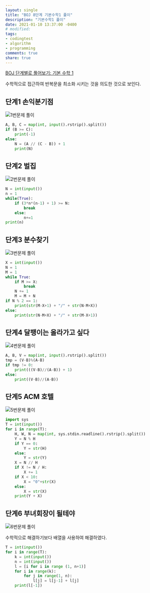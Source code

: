 ```yaml
---
layout: single
title: "BOJ 8단계 기본수학1 풀이"
description: "기본수학1 풀이"
date: 2021-01-10 13:37:00 -0400
# modified: 
tags:
- codingtest
- algorithm
- programming
comments: true
share: true
---
```


[BOJ 단계별로 풀어보기: 기본 수학 1](https://www.acmicpc.net/step/8)

수학적으로 접근하여 반복문을 최소화 시키는 것을 의도한 것으로 보인다.

## 단계1 손익분기점

![1번문제 풀이](https://s01va.github.io/assets/images/2021-01-10-BOJ-Step08-BasicMath1/0.jpg)

```python
A, B, C = map(int, input().rstrip().split())
if (B >= C):
	print(-1)
else:
	N = (A // (C - B)) + 1
	print(N)
```



## 단계2 벌집

![2번문제 풀이](https://s01va.github.io/assets/images/2021-01-10-BOJ-Step08-BasicMath1/1.jpg)

```python
N = int(input())
n = 1
while(True):
	if (3*n*(n-1) + 1) >= N:
		break
	else:
		n+=1
print(n)
```



## 단계3 분수찾기

![3번문제 풀이](https://s01va.github.io/assets/images/2021-01-10-BOJ-Step08-BasicMath1/2.jpg)

```python
X = int(input())
N = 1
M = 1
while True:
	if M >= X:
		break
	N += 1
	M = M + N
if N % 2 == 1:
	print(str(M-X+1) + "/" + str(N-M+X))
else:
	print(str(N-M+X) + "/" + str(M-X+1))
```



## 단계4 달팽이는 올라가고 싶다

![4번문제 풀이](https://s01va.github.io/assets/images/2021-01-10-BOJ-Step08-BasicMath1/3.jpg)

```python
A, B, V = map(int, input().rstrip().split())
tmp = (V-B)%(A-B)
if tmp != 0:
	print(((V-B)//(A-B)) + 1)
else:
	print((V-B)//(A-B))
```



## 단계5 ACM 호텔

![5번문제 풀이](https://s01va.github.io/assets/images/2021-01-10-BOJ-Step08-BasicMath1/4.jpg)

```python
import sys
T = int(input())
for i in range(T):
	H, W, N = map(int, sys.stdin.readline().rstrip().split())
	Y = N % H
	if Y == 0:
		Y = str(H)
	else:
		Y = str(Y)
	X = N // H
	if X != N / H:
		X += 1
	if X < 10:
		X = "0"+str(X)
	else:
		X = str(X)
	print(Y + X)
```



## 단계6 부녀회장이 될테야

![6번문제 풀이](https://s01va.github.io/assets/images/2021-01-10-BOJ-Step08-BasicMath1/5.jpg)

수학적으로 해결하기보다 배열을 사용하여 해결하였다.

```python
T = int(input())
for i in range(T):
	k = int(input())
	n = int(input())
	l = [i for i in range (1, n+1)]
	for i in range(k):
		for j in range(1, n):
			l[j] = l[j-1] + l[j]
	print(l[-1])
```

